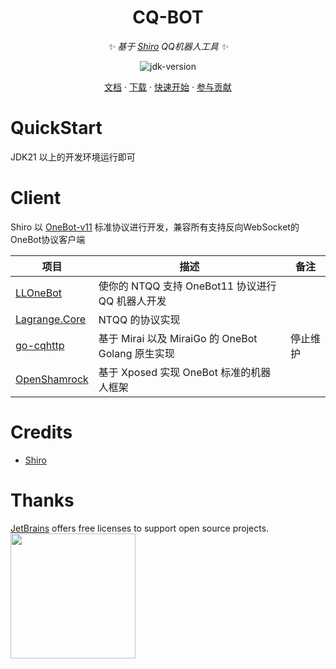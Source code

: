 <div align="center">

# CQ-BOT

_✨ 基于 [Shiro](https://github.com/MisakaTAT/Shiro) QQ机器人工具 ✨_

</div>

<p align="center">
    <img src="https://img.shields.io/badge/JDK-21+-brightgreen.svg?style=flat-square" alt="jdk-version">
</p>

<p align="center">
  <a href="https://misakatat.github.io/shiro-docs">文档</a>
  ·
  <a href="">下载</a>
  ·
  <a href="https://misakatat.github.io/shiro-docs">快速开始</a>
  ·
  <a href="">参与贡献</a>
</p>

# QuickStart
JDK21 以上的开发环境运行即可

# Client

Shiro 以 [OneBot-v11](https://github.com/howmanybots/onebot/tree/master/v11/specs)
标准协议进行开发，兼容所有支持反向WebSocket的OneBot协议客户端

| 项目                                                        | 描述                                              | 备注     |
| ----------------------------------------------------------- | ------------------------------------------------- | -------- |
| [LLOneBot](https://github.com/LLOneBot/LLOneBot)            | 使你的 NTQQ 支持 OneBot11 协议进行 QQ 机器人开发  |          |
| [Lagrange.Core](https://github.com/KonataDev/Lagrange.Core) | NTQQ 的协议实现                                   |          |
| [go-cqhttp](https://github.com/Mrs4s/go-cqhttp)             | 基于 Mirai 以及 MiraiGo 的 OneBot Golang 原生实现 | 停止维护 |
| [OpenShamrock](https://github.com/whitechi73/OpenShamrock)  | 基于 Xposed 实现 OneBot 标准的机器人框架          |          |

# Credits
* [Shiro](https://github.com/MisakaTAT/Shiro)  

# Thanks
[JetBrains](https://www.jetbrains.com/?from=cq-bot) offers free licenses to support open source projects.  
[<img src="https://mikuac.com/images/jetbrains-variant-3.png" width="200"/>](https://www.jetbrains.com/?from=cq-bot)
